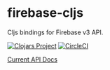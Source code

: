 # firebase-cljs
Cljs bindings for Firebase v3 API.

[![Clojars Project](https://img.shields.io/clojars/v/degree9/firebase-cljs.svg)](https://clojars.org/degree9/firebase-cljs)
[![CircleCI](https://img.shields.io/circleci/project/degree9/firebase-cljs.svg?maxAge=3600000&label=circle-ci)](https://circleci.com/gh/degree9/firebase-cljs)

[Current API Docs](https://degree9.github.io/firebase-cljs/)
